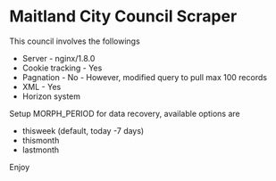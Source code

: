 # Maitland City Council Scraper

This council involves the followings

* Server - nginx/1.8.0
* Cookie tracking - Yes
* Pagnation - No - However, modified query to pull max 100 records
* XML - Yes
* Horizon system

Setup MORPH_PERIOD for data recovery, available options are

* thisweek (default, today -7 days)
* thismonth
* lastmonth

Enjoy
